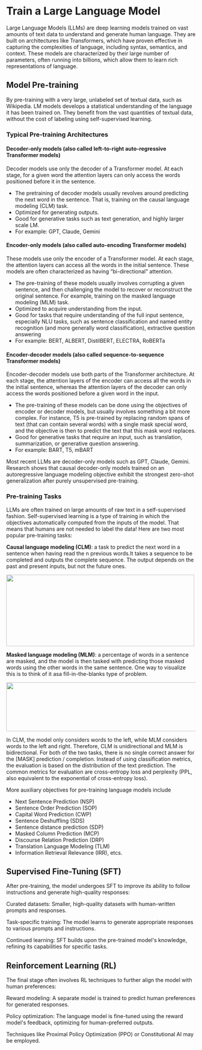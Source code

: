 # Train a Large Language Model
Large Language Models (LLMs) are deep learning models trained on vast amounts of text data to understand and generate human language. They are built on architectures like Transformers, which have proven effective in capturing the complexities of language, including syntax, semantics, and context. These models are characterized by their large number of parameters, often running into billions, which allow them to learn rich representations of language.

## Model Pre-training
By pre-training with a very large, unlabeled set of textual data, such as Wikipedia. LM models develops a statistical understanding of the language it has been trained on. They benefit from the vast quantities of textual data, without the cost of labeling using self-supervised learning. 

###  Typical Pre-training Architectures

#### Decoder-only models (also called  left-to-right auto-regressive Transformer models)
Decoder models use only the decoder of a Transformer model. At each stage, for a given word the attention layers can only access the words positioned before it in the sentence. 
- The pretraining of decoder models usually revolves around predicting the next word in the sentence. That is, training on the causal language modeling (CLM) task.
- Optimized for generating outputs.
- Good for generative tasks such as text generation, and highly larger scale LM.
- For example: GPT, Claude, Gemini

#### Encoder-only models (also called auto-encoding Transformer models) 
These models use only the encoder of a Transformer model. At each stage, the attention layers can access all the words in the initial sentence. These models are often characterized as having “bi-directional” attention. 
- The pre-training of these models usually involves corrupting a given sentence, and then challenging the model to recover or reconstruct the original sentence. For example, training on the masked language modeling (MLM) task.
- Optimized to acquire understanding from the input.
- Good for tasks that require understanding of the full input sentence, especially NLU tasks, such as sentence classification and named entity recognition (and more generally word classification), extractive question answering 
- For example: BERT, ALBERT, DistilBERT, ELECTRA, RoBERTa

#### Encoder-decoder models (also called sequence-to-sequence Transformer models)
Encoder-decoder models use both parts of the Transformer architecture. At each stage, the attention layers of the encoder can access all the words in the initial sentence, whereas the attention layers of the decoder can only access the words positioned before a given word in the input.
- The pre-training of these models can be done using the objectives of encoder or decoder models, but usually involves something a bit more complex. For instance, T5 is pre-trained by replacing random spans of text (that can contain several words) with a single mask special word, and the objective is then to predict the text that this mask word replaces.
- Good for generative tasks that require an input, such as translation, summarization, or generative question answering.
- For example: BART, T5, mBART

Most recent LLMs are decoder-only models such as GPT, Claude, Gemini. Research shows that causal decoder-only models trained on an autoregressive language modeling objective exhibit the strongest zero-shot generalization after purely unsupervised pre-training. 


### Pre-training Tasks

LLMs are often trained on large amounts of raw text in a self-supervised fashion. Self-supervised learning is a type of training in which the objectives automatically computed from the inputs of the model. That means that humans are not needed to label the data! Here are two most popular pre-training tasks:

<strong>Causal language modeling (CLM)</strong>: a task to predict the next word in a sentence when having read the n previous words.It takes a sequence to be completed and outputs the complete sequence. The output depends on the past and present inputs, but not the future ones. 

<img src='https://media.licdn.com/dms/image/D5612AQEGMapa37P04A/article-inline_image-shrink_1500_2232/0/1678963893664?e=1727913600&v=beta&t=QJIefSssb5Qj-MqIKTTMALLer5nev6VSgWpWvbU02Jg' width="500" height="190">

<strong>Masked language modeling (MLM)</strong>: a percentage of words in a sentence are masked, and the model is then tasked with predicting those masked words using the other words in the same sentence. One way to visualize this is to think of it asa fill-in-the-blanks type of problem.

<img src='https://media.licdn.com/dms/image/D5612AQFKxvO7cb7FHw/article-inline_image-shrink_1500_2232/0/1678963947493?e=1727913600&v=beta&t=fqXHiH3-FQgwdipaW5cQ11HUVqzX5CLUHHP-8iOeLJY' width="510" height="130">

In CLM, the model only considers words to the left, while MLM considers words to the left and right. Therefore, CLM is unidirectional and MLM is bidirectional. For both of the two tasks, there is no single correct answer for the [MASK] prediction / completion. Instead of using classification metrics, the evaluation is based on the distribution of the text prediction. The common metrics for evaluation are cross-entropy loss and perplexity (PPL, also equivalent to the exponential of cross-entropy loss). 

More auxiliary objectives for pre-training language models include 
 - Next Sentence Prediction (NSP)
 - Sentence Order Prediction (SOP)
 - Capital Word Prediction (CWP)
 - Sentence Deshuffling (SDS)
 - Sentence distance prediction (SDP)
 - Masked Column Prediction (MCP)
 - Discourse Relation Prediction (DRP)
 - Translation Language Modeling (TLM)
 - Information Retrieval Relevance (IRR), etcs.


## Supervised Fine-Tuning (SFT)
After pre-training, the model undergoes SFT to improve its ability to follow instructions and generate high-quality responses:

Curated datasets: Smaller, high-quality datasets with human-written prompts and responses.

Task-specific training: The model learns to generate appropriate responses to various prompts and instructions.

Continued learning: SFT builds upon the pre-trained model's knowledge, refining its capabilities for specific tasks.


## Reinforcement Learning (RL)
The final stage often involves RL techniques to further align the model with human preferences:

Reward modeling: A separate model is trained to predict human preferences for generated responses.

Policy optimization: The language model is fine-tuned using the reward model's feedback, optimizing for human-preferred outputs.

Techniques like Proximal Policy Optimization (PPO) or Constitutional AI may be employed.
